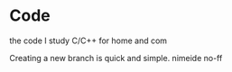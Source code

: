 Code
====

the code I study C/C++ for home and com

Creating a new branch is quick and simple.
nimeide no-ff
